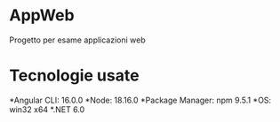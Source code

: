 # AppWeb
Progetto per esame applicazioni web

# Tecnologie usate
*Angular CLI: 16.0.0
*Node: 18.16.0
*Package Manager: npm 9.5.1
*OS: win32 x64
*.NET 6.0
